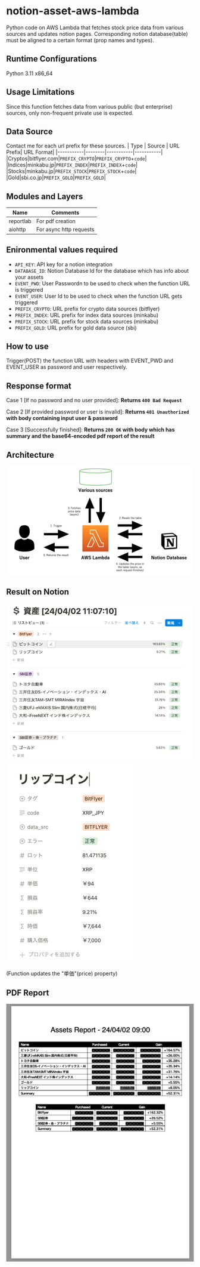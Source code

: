 # notion-asset-aws-lambda
Python code on AWS Lambda that fetches stock price data from various sources and updates notion pages. Corresponding notion database(table) must be aligned to a certain format (prop names and types).

## Runtime Configurations
Python 3.11 x86_64

## Usage Limitations
Since this function fetches data from various public (but enterprise) sources, only non-frequent private use is expected.

## Data Source
Contact me for each url prefix for these sources.
| Type      | Source | URL Prefix| URL Format|
|-----------|--------|-----------|-----------|
|Cryptos|bitflyer.com|`PREFIX_CRYPTO`|`PREFIX_CRYPTO`+`code`|
|Indices|minkabu.jp|`PREFIX_INDEX`|`PREFIX_INDEX`+`code`|
|Stocks|minkabu.jp|`PREFIX_STOCK`|`PREFIX_STOCK`+`code`|
|Gold|sbi.co.jp|`PREFIX_GOLD`|`PREFIX_GOLD`|

## Modules and Layers

| Name      | Comments |
|-----------|----------|
| reportlab | For pdf creation|
| aiohttp   | For async http requests |

## Enironmental values required
- `API_KEY`: API key for a notion integration
- `DATABASE_ID`: Notion Database Id for the database which has info about your assets
- `EVENT_PWD`: User Passwordn to be used to check when the function URL is triggered
- `EVENT_USER`: User Id to be used to check when the function URL gets triggered
- `PREFIX_CRYPTO`: URL prefix for crypto data sources (bitflyer)
- `PREFIX_INDEX`: URL prefix for index data sources (minkabu)
- `PREFIX_STOCK`: URL prefix for stock data sources (minkabu)
- `PREFIX_GOLD`: URL prefix for gold data source (sbi)

## How to use
Trigger(POST) the function URL with headers with EVENT_PWD and EVENT_USER as password and user respectively.

## Response format
Case 1 [If no password and no user provided]: **Returns `400 Bad Request`**

Case 2 [If provided password or user is invalid]: **Returns `401 Unauthorized` with body containing input user & password**

Case 3 [Successfully finished]: **Returns `200 OK` with body which has summary and the base64-encoded pdf report of the result**

## Architecture
<img src="images/architecture.png"/>

## Result on Notion
<img src="images/notion_result.png"/>
<img src="images/notion_result2.png"/>

(Function updates the "単価"(price) property)

## PDF Report
<img src="images/pdf_result.png"/>
